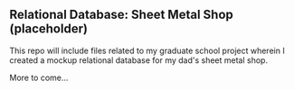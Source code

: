 ## Relational Database: Sheet Metal Shop (placeholder)

This repo will include files related to my graduate school project wherein I created a mockup relational database for my dad's sheet metal shop. 

More to come...

